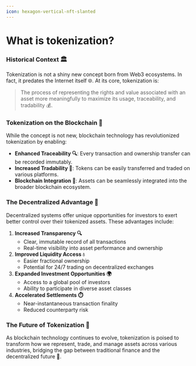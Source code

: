 ```yaml
---
icon: hexagon-vertical-nft-slanted
---
```


# What is tokenization?

### Historical Context 🏛️

Tokenization is not a shiny new concept born from Web3 ecosystems. In fact, it predates the Internet itself 🌐. At its core, tokenization is:

> The process of representing the rights and value associated with an asset more meaningfully to maximize its usage, traceability, and tradability 💰.

### Tokenization on the Blockchain 🚀

While the concept is not new, blockchain technology has revolutionized tokenization by enabling:

* **Enhanced Traceability 🔍**: Every transaction and ownership transfer can be recorded immutably.
* **Increased Tradability 🔄**: Tokens can be easily transferred and traded on various platforms.
* **Blockchain Integration 🚧**: Assets can be seamlessly integrated into the broader blockchain ecosystem.

### The Decentralized Advantage 🌟

Decentralized systems offer unique opportunities for investors to exert better control over their tokenized assets. These advantages include:

1. **Increased Transparency 🔍**
   * Clear, immutable record of all transactions
   * Real-time visibility into asset performance and ownership
2. **Improved Liquidity Access 💧**
   * Easier fractional ownership
   * Potential for 24/7 trading on decentralized exchanges
3. **Expanded Investment Opportunities 🌍**
   * Access to a global pool of investors
   * Ability to participate in diverse asset classes
4. **Accelerated Settlements ⏱️**
   * Near-instantaneous transaction finality
   * Reduced counterparty risk

### The Future of Tokenization 🚀

As blockchain technology continues to evolve, tokenization is poised to transform how we represent, trade, and manage assets across various industries, bridging the gap between traditional finance and the decentralized future 🌈.
